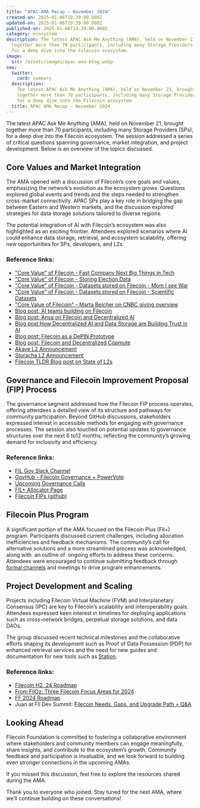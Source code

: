 ```yaml
---
title: "APAC AMA Recap – November 2024"
created-on: 2025-01-06T19:39:00.000Z
updated-on: 2025-01-06T19:39:00.000Z
published-on: 2025-01-06T19:39:00.000Z
category: ecosystem
description: The latest APAC Ask Me Anything (AMA), held on November 21, brought
  together more than 70 participants, including many Storage Providers (SPs),
  for a deep dive into the Filecoin ecosystem.
image:
  src: /assets/images/apac-ama-blog.webp
seo:
  twitter:
    card: summary
  description:
    The latest APAC Ask Me Anything (AMA), held on November 21, brought
    together more than 70 participants, including many Storage Providers (SPs),
    for a deep dive into the Filecoin ecosystem.
  title: APAC AMA Recap – November 2024
---
```


The latest APAC Ask Me Anything (AMA), held on November 21, brought together more than 70 participants, including many Storage Providers (SPs), for a deep dive into the Filecoin ecosystem. The session addressed a series of critical questions spanning governance, market integration, and project development. Below is an overview of the topics discussed.

## Core Values and Market Integration

The AMA opened with a discussion of Filecoin’s core goals and values, emphasizing the network’s evolution as the ecosystem grows. Questions explored global events and trends and the steps needed to strengthen cross-market connectivity. APAC SPs play a key role in bridging the gap between Eastern and Western markets, and the discussion explored strategies for data storage solutions tailored to diverse regions.

The potential integration of AI with Filecoin’s ecosystem was also highlighted as an exciting frontier. Attendees explored scenarios where AI could enhance data storage, retrieval, and ecosystem scalability, offering new opportunities for SPs, developers, and L2s.

### Reference links:

- ["Core Value" of Filecoin - Fast Company Next Big Things in Tech](https://www.fastcompany.com/91207410/fast-company-next-big-things-ai-data-2024)
- ["Core Value" of Filecoin - Storing Election Data](https://cryptonews.com/news/benefits-of-storing-election-data-on-decentralized-databases/)
- ["Core Value" of Filecoin - Datasets stored on Filecoin - Mom I see War ](https://x.com/FilFoundation/status/1847367452981940561)
- ["Core Value" of Filecoin - Datasets stored on Filecoin - Scientific Datasets ](https://x.com/FilFoundation/status/1852064252149768670)
- ["Core Value of Filecoin" - Marta Belcher on CNBC giving overview ](https://www.cnbc.com/video/2024/11/05/bitcoin-jumps-to-70000-investors-await-election-results-crypto-world.html)
- [Blog post: AI teams building on Filecoin ](https://www.fil.org/blog/leading-ai-projects-choose-filecoin-to-advance-ai-marking-the-networks-leading-role-as-depin-backbone-for-ai)
- [Blog post: Ansa on Filecoin and Decentralized AI ](https://filecointldr.io/article/from-storage-to-intelligence-exploring-filecoins-role-in-the-ai-ecosystem)
- [Blog post:How Decentralized AI and Data Storage are Building Trust in AI](https://www.fil.org/blog/how-decentralized-ai-and-data-storage-is-building-trust-in-ai)
- [Blog post: Filecoin as a DePIN Prototype](https://www.fil.org/blog/filecoin-as-a-depin-prototype)
- [Blog post: Filecoin and Decentralized Copmute ](https://www.fil.org/blog/unleashing-the-power-of-decentralized-compute-with-filecoin)
- [Akave L2 Announcement](https://www.fil.org/blog/filecoin-ecosystem-teams-unveil-l2s)
- [Storacha L2 Announcement](https://www.fil.org/blog/filecoin-ecosystem-teams-unveil-l2s)
- [Filecoin TLDR Blog post on State of L2s](https://filecointldr.io/article/state-of-l2s-on-filecoin)

## Governance and Filecoin Improvement Proposal (FIP) Process

The governance segment addressed how the Filecoin FIP process operates, offering attendees a detailed view of its structure and pathways for community participation. Beyond GitHub discussions, stakeholders expressed interest in accessible methods for engaging with governance processes. The session also touched on potential updates to governance structures over the next 6 to12 months, reflecting the community’s growing demand for inclusivity and efficiency.

### Reference links:

- [FIL Gov Slack Channel](https://filecoinproject.slack.com/?redir=%2Farchives%2FC0535S9TUUF%3Fname%3DC0535S9TUUF)
- [GovHub - Filecoin Governance + PowerVote](https://www.fil.org/governance/govhub) 
- [Upcoming Governance Calls](https://www.fil.org/governance) 
- [FIL+ Allocator Page](https://www.fil.org/filecoin-plus/allocators)
- [Filecoin FIPs (github)](https://github.com/filecoin-project/FIPs)

## Filecoin Plus Program

A significant portion of the AMA focused on the Filecoin Plus (Fil+) program. Participants discussed current challenges, including allocation inefficiencies and feedback mechanisms. The community’s call for alternative solutions and a more streamlined process was acknowledged, along with  an outline of  ongoing efforts to address these concerns. Attendees were encouraged to continue submitting feedback through [formal channels](https://join.slack.com/share/enQtODE5OTkxNzMxOTQxMC1lYjk5ZWY4NDNhNDE3NjM2OWMwYjViMTQzZjUwODA3ZDgzMTBhYmFjN2I3MDg5MzYwN2U2ODBlZWEyODYxNGUx) and meetings to drive program enhancements.

## Project Development and Scaling

Projects including Filecoin Virtual Machine (FVM) and Interplanetary Consensus (IPC) are key to Filecoin’s scalability and interoperability goals. Attendees expressed keen interest in timelines for deploying applications such as cross-network bridges, perpetual storage solutions, and data DAOs.

The group discussed recent technical milestones and the collaborative efforts shaping its development such as Proof of Data Possession (PDP) for enhanced retrieval services and the need for new guides and documentation for new tools such as [Station](https://docs.filstation.app/).

### Reference links:

- [Filecoin H2. 24 Roadmap](https://www.bitget.com/news/detail/12560604235518)
- [From FilOz: Three Filecoin Focus Areas for 2024](https://www.fil.org/digest/storage-is-just-the-start-three-focus-areas-for-the-filecoin-network-in-2024)[](https://www.fil.org/digest/storage-is-just-the-start-three-focus-areas-for-the-filecoin-network-in-2024)
- [FF 2024 Roadmap](https://www.fil.org/blog/driving-widespread-filecoin-adoption-key-initiatives-and-community-involvement-in-2024)
- Juan at Fil Dev Summit: [Filecoin Needs, Gaps, and Upgrade Path + Q&A](#)

## Looking Ahead

Filecoin Foundation is committed to fostering a collaborative environment where stakeholders and community members can engage meaningfully, share insights, and contribute to the ecosystem’s growth. Community  feedback and participation is invaluable, and we look forward to building even stronger connections in the upcoming AMAs.

If you missed this discussion, feel free to explore the resources shared during the AMA.

Thank you to everyone who joined. Stay tuned for the next AMA, where we’ll continue building on these conversations!
